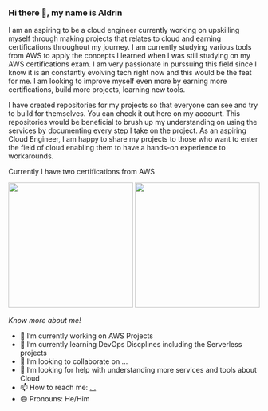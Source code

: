 ### Hi there 👋, my name is Aldrin

I am an aspiring to be a cloud engineer currently working on upskilling myself through making projects that relates to cloud and earning certifications throughout my journey. I am currently studying various tools from AWS to apply the concepts I learned when I was still studying on my AWS certifications exam. I am very passionate in purssuing this field since I know it is an constantly evolving tech right now and this would be the feat for me. I am looking to improve myself even more by earning more certifications, build more projects, learning new tools.

I have created repositories for my projects so that everyone can see and try to build for themselves. You can check it out here on my account. This repositories would be beneficial to brush up my understanding on using the services by documenting every step I take on the project. As an aspiring Cloud Engineer, I am happy to share my projects to those who want to enter the field of cloud enabling them to have a hands-on experience to workarounds.

Currently I have two certifications from AWS

<p align="center">
<img src="https://github.com/didin012/didin012/assets/104528282/9d5d2839-34c8-43ed-b491-ca129832a8df)" width="250">
<img src="https://github.com/didin012/didin012/assets/104528282/ed0ba0da-3faa-4b07-b217-260319bdb7eb)" width="250">
</p>

<em>Know more about me!</em>

- 🔭 I’m currently working on AWS Projects
- 🌱 I’m currently learning DevOps Discplines including the Serverless projects
- 👯 I’m looking to collaborate on ...
- 🤔 I’m looking for help with understanding more services and tools about Cloud
- 📫 How to reach me: [...](https://www.linkedin.com/in/aldrin-astronomo-665976217/)
- 😄 Pronouns: He/Him


<!--
**didin012/didin012** is a ✨ _special_ ✨ repository because its `README.md` (this file) appears on your GitHub profile.

Here are some ideas to get you started:

- 🔭 I’m currently working on ...
- 🌱 I’m currently learning ...
- 👯 I’m looking to collaborate on ...
- 🤔 I’m looking for help with ...
- 💬 Ask me about ...
- 📫 How to reach me: ...
- 😄 Pronouns: ...
- ⚡ Fun fact: ...
-->
